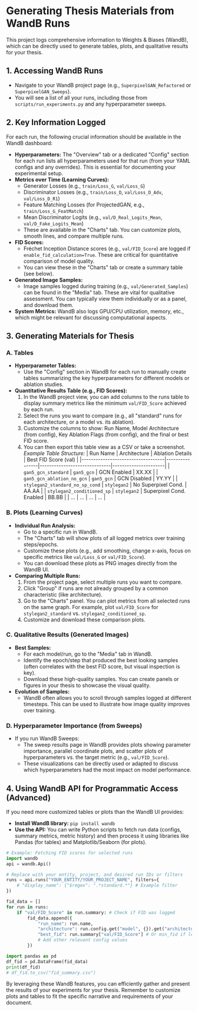 # Generating Thesis Materials from WandB Runs

This project logs comprehensive information to Weights & Biases (WandB), which can be directly used to generate tables, plots, and qualitative results for your thesis.

## 1. Accessing WandB Runs

*   Navigate to your WandB project page (e.g., `SuperpixelGAN_Refactored` or `SuperpixelGAN_Sweeps`).
*   You will see a list of all your runs, including those from `scripts/run_experiments.py` and any hyperparameter sweeps.

## 2. Key Information Logged

For each run, the following crucial information should be available in the WandB dashboard:

*   **Hyperparameters:** The "Overview" tab or a dedicated "Config" section for each run lists all hyperparameters used for that run (from your YAML configs and any overrides). This is essential for documenting your experimental setup.
*   **Metrics over Time (Learning Curves):**
    *   Generator Losses (e.g., `train/Loss_G`, `val/Loss_G`)
    *   Discriminator Losses (e.g., `train/Loss_D`, `val/Loss_D_Adv`, `val/Loss_D_R1`)
    *   Feature Matching Losses (for ProjectedGAN, e.g., `train/Loss_G_FeatMatch`)
    *   Mean Discriminator Logits (e.g., `val/D_Real_Logits_Mean`, `val/D_Fake_Logits_Mean`)
    *   These are available in the "Charts" tab. You can customize plots, smooth lines, and compare multiple runs.
*   **FID Scores:**
    *   Fréchet Inception Distance scores (e.g., `val/FID_Score`) are logged if `enable_fid_calculation=True`. These are critical for quantitative comparison of model quality.
    *   You can view these in the "Charts" tab or create a summary table (see below).
*   **Generated Image Samples:**
    *   Image samples logged during training (e.g., `val/Generated_Samples`) can be found in the "Media" tab. These are vital for qualitative assessment. You can typically view them individually or as a panel, and download them.
*   **System Metrics:** WandB also logs GPU/CPU utilization, memory, etc., which might be relevant for discussing computational aspects.

## 3. Generating Materials for Thesis

### A. Tables

*   **Hyperparameter Tables:**
    *   Use the "Config" section in WandB for each run to manually create tables summarizing the key hyperparameters for different models or ablation studies.
*   **Quantitative Results Table (e.g., FID Scores):**
    1.  In the WandB project view, you can add columns to the runs table to display summary metrics like the minimum `val/FID_Score` achieved by each run.
    2.  Select the runs you want to compare (e.g., all "standard" runs for each architecture, or a model vs. its ablation).
    3.  Customize the columns to show: Run Name, Model Architecture (from config), Key Ablation Flags (from config), and the final or best FID score.
    4.  You can then export this table view as a CSV or take a screenshot.
    *Example Table Structure:*
    | Run Name                          | Architecture   | Ablation Details             | Best FID Score (val) |
    |-----------------------------------|----------------|------------------------------|----------------------|
    | `gan5_gcn_standard`               | `gan5_gcn`     | GCN Enabled                  | XX.XX                |
    | `gan5_gcn_ablation_no_gcn`        | `gan5_gcn`     | GCN Disabled                 | YY.YY                |
    | `stylegan2_standard_no_sp_cond` | `stylegan2`    | No Superpixel Cond.        | AA.AA                |
    | `stylegan2_conditioned_sp`      | `stylegan2`    | Superpixel Cond. Enabled   | BB.BB                |
    | ...                               | ...            | ...                          | ...                  |

### B. Plots (Learning Curves)

*   **Individual Run Analysis:**
    *   Go to a specific run in WandB.
    *   The "Charts" tab will show plots of all logged metrics over training steps/epochs.
    *   Customize these plots (e.g., add smoothing, change x-axis, focus on specific metrics like `val/Loss_G` or `val/FID_Score`).
    *   You can download these plots as PNG images directly from the WandB UI.
*   **Comparing Multiple Runs:**
    1.  From the project page, select multiple runs you want to compare.
    2.  Click "Group" if runs are not already grouped by a common characteristic (like architecture).
    3.  Go to the "Charts" panel. You can plot metrics from all selected runs on the same graph. For example, plot `val/FID_Score` for `stylegan2_standard` vs. `stylegan2_conditioned_sp`.
    4.  Customize and download these comparison plots.

### C. Qualitative Results (Generated Images)

*   **Best Samples:**
    *   For each model/run, go to the "Media" tab in WandB.
    *   Identify the epoch/step that produced the best looking samples (often correlates with the best FID score, but visual inspection is key).
    *   Download these high-quality samples. You can create panels or figures in your thesis to showcase the visual quality.
*   **Evolution of Samples:**
    *   WandB often allows you to scroll through samples logged at different timesteps. This can be used to illustrate how image quality improves over training.

### D. Hyperparameter Importance (from Sweeps)

*   If you run WandB Sweeps:
    *   The sweep results page in WandB provides plots showing parameter importance, parallel coordinate plots, and scatter plots of hyperparameters vs. the target metric (e.g., `val/FID_Score`).
    *   These visualizations can be directly used or adapted to discuss which hyperparameters had the most impact on model performance.

## 4. Using WandB API for Programmatic Access (Advanced)

If you need more customized tables or plots than the WandB UI provides:

*   **Install WandB library:** `pip install wandb`
*   **Use the API:** You can write Python scripts to fetch run data (configs, summary metrics, metric history) and then process it using libraries like Pandas (for tables) and Matplotlib/Seaborn (for plots).

```python
# Example: Fetching FID scores for selected runs
import wandb
api = wandb.Api()

# Replace with your entity, project, and desired run IDs or filters
runs = api.runs("YOUR_ENTITY/YOUR_PROJECT_NAME", filters={
    # "display_name": {"$regex": ".*standard.*"} # Example filter
})

fid_data = []
for run in runs:
    if "val/FID_Score" in run.summary: # Check if FID was logged
        fid_data.append({
            "run_name": run.name,
            "architecture": run.config.get("model", {}).get("architecture"),
            "best_fid": run.summary["val/FID_Score"] # Or min_fid if logged that way
            # Add other relevant config values
        })

import pandas as pd
df_fid = pd.DataFrame(fid_data)
print(df_fid)
# df_fid.to_csv("fid_summary.csv")
```

By leveraging these WandB features, you can efficiently gather and present the results of your experiments for your thesis. Remember to customize plots and tables to fit the specific narrative and requirements of your document.
